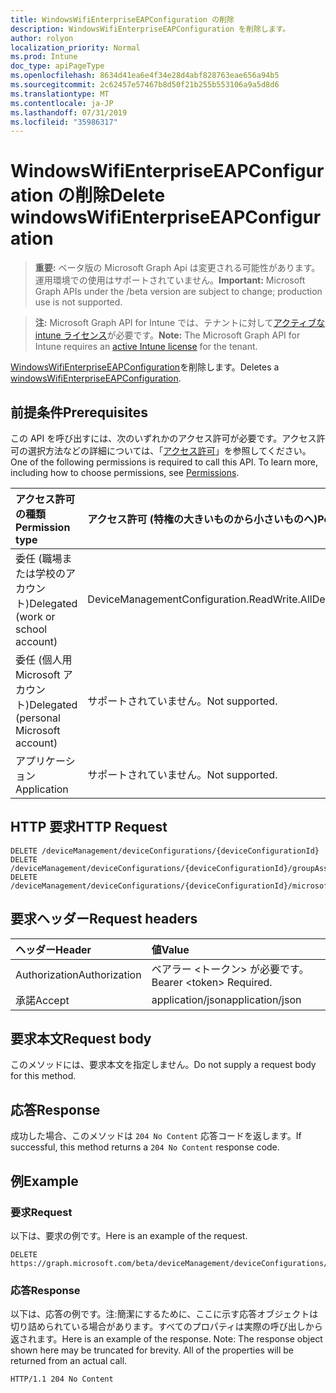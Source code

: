 ```yaml
---
title: WindowsWifiEnterpriseEAPConfiguration の削除
description: WindowsWifiEnterpriseEAPConfiguration を削除します。
author: rolyon
localization_priority: Normal
ms.prod: Intune
doc_type: apiPageType
ms.openlocfilehash: 8634d41ea6e4f34e28d4abf828763eae656a94b5
ms.sourcegitcommit: 2c62457e57467b8d50f21b255b553106a9a5d8d6
ms.translationtype: MT
ms.contentlocale: ja-JP
ms.lasthandoff: 07/31/2019
ms.locfileid: "35986317"
---
```

# <a name="delete-windowswifienterpriseeapconfiguration"></a><span data-ttu-id="c71f5-103">WindowsWifiEnterpriseEAPConfiguration の削除</span><span class="sxs-lookup"><span data-stu-id="c71f5-103">Delete windowsWifiEnterpriseEAPConfiguration</span></span>

> <span data-ttu-id="c71f5-104">**重要:** ベータ版の Microsoft Graph Api は変更される可能性があります。運用環境での使用はサポートされていません。</span><span class="sxs-lookup"><span data-stu-id="c71f5-104">**Important:** Microsoft Graph APIs under the /beta version are subject to change; production use is not supported.</span></span>

> <span data-ttu-id="c71f5-105">**注:** Microsoft Graph API for Intune では、テナントに対して[アクティブな intune ライセンス](https://go.microsoft.com/fwlink/?linkid=839381)が必要です。</span><span class="sxs-lookup"><span data-stu-id="c71f5-105">**Note:** The Microsoft Graph API for Intune requires an [active Intune license](https://go.microsoft.com/fwlink/?linkid=839381) for the tenant.</span></span>

<span data-ttu-id="c71f5-106">[WindowsWifiEnterpriseEAPConfiguration](../resources/intune-deviceconfig-windowswifienterpriseeapconfiguration.md)を削除します。</span><span class="sxs-lookup"><span data-stu-id="c71f5-106">Deletes a [windowsWifiEnterpriseEAPConfiguration](../resources/intune-deviceconfig-windowswifienterpriseeapconfiguration.md).</span></span>

## <a name="prerequisites"></a><span data-ttu-id="c71f5-107">前提条件</span><span class="sxs-lookup"><span data-stu-id="c71f5-107">Prerequisites</span></span>
<span data-ttu-id="c71f5-p101">この API を呼び出すには、次のいずれかのアクセス許可が必要です。アクセス許可の選択方法などの詳細については、「[アクセス許可](/graph/permissions-reference)」を参照してください。</span><span class="sxs-lookup"><span data-stu-id="c71f5-p101">One of the following permissions is required to call this API. To learn more, including how to choose permissions, see [Permissions](/graph/permissions-reference).</span></span>

|<span data-ttu-id="c71f5-110">アクセス許可の種類</span><span class="sxs-lookup"><span data-stu-id="c71f5-110">Permission type</span></span>|<span data-ttu-id="c71f5-111">アクセス許可 (特権の大きいものから小さいものへ)</span><span class="sxs-lookup"><span data-stu-id="c71f5-111">Permissions (from most to least privileged)</span></span>|
|:---|:---|
|<span data-ttu-id="c71f5-112">委任 (職場または学校のアカウント)</span><span class="sxs-lookup"><span data-stu-id="c71f5-112">Delegated (work or school account)</span></span>|<span data-ttu-id="c71f5-113">DeviceManagementConfiguration.ReadWrite.All</span><span class="sxs-lookup"><span data-stu-id="c71f5-113">DeviceManagementConfiguration.ReadWrite.All</span></span>|
|<span data-ttu-id="c71f5-114">委任 (個人用 Microsoft アカウント)</span><span class="sxs-lookup"><span data-stu-id="c71f5-114">Delegated (personal Microsoft account)</span></span>|<span data-ttu-id="c71f5-115">サポートされていません。</span><span class="sxs-lookup"><span data-stu-id="c71f5-115">Not supported.</span></span>|
|<span data-ttu-id="c71f5-116">アプリケーション</span><span class="sxs-lookup"><span data-stu-id="c71f5-116">Application</span></span>|<span data-ttu-id="c71f5-117">サポートされていません。</span><span class="sxs-lookup"><span data-stu-id="c71f5-117">Not supported.</span></span>|

## <a name="http-request"></a><span data-ttu-id="c71f5-118">HTTP 要求</span><span class="sxs-lookup"><span data-stu-id="c71f5-118">HTTP Request</span></span>
<!-- {
  "blockType": "ignored"
}
-->
``` http
DELETE /deviceManagement/deviceConfigurations/{deviceConfigurationId}
DELETE /deviceManagement/deviceConfigurations/{deviceConfigurationId}/groupAssignments/{deviceConfigurationGroupAssignmentId}/deviceConfiguration
DELETE /deviceManagement/deviceConfigurations/{deviceConfigurationId}/microsoft.graph.windowsDomainJoinConfiguration/networkAccessConfigurations/{deviceConfigurationId}
```

## <a name="request-headers"></a><span data-ttu-id="c71f5-119">要求ヘッダー</span><span class="sxs-lookup"><span data-stu-id="c71f5-119">Request headers</span></span>
|<span data-ttu-id="c71f5-120">ヘッダー</span><span class="sxs-lookup"><span data-stu-id="c71f5-120">Header</span></span>|<span data-ttu-id="c71f5-121">値</span><span class="sxs-lookup"><span data-stu-id="c71f5-121">Value</span></span>|
|:---|:---|
|<span data-ttu-id="c71f5-122">Authorization</span><span class="sxs-lookup"><span data-stu-id="c71f5-122">Authorization</span></span>|<span data-ttu-id="c71f5-123">ベアラー &lt;トークン&gt; が必要です。</span><span class="sxs-lookup"><span data-stu-id="c71f5-123">Bearer &lt;token&gt; Required.</span></span>|
|<span data-ttu-id="c71f5-124">承諾</span><span class="sxs-lookup"><span data-stu-id="c71f5-124">Accept</span></span>|<span data-ttu-id="c71f5-125">application/json</span><span class="sxs-lookup"><span data-stu-id="c71f5-125">application/json</span></span>|

## <a name="request-body"></a><span data-ttu-id="c71f5-126">要求本文</span><span class="sxs-lookup"><span data-stu-id="c71f5-126">Request body</span></span>
<span data-ttu-id="c71f5-127">このメソッドには、要求本文を指定しません。</span><span class="sxs-lookup"><span data-stu-id="c71f5-127">Do not supply a request body for this method.</span></span>

## <a name="response"></a><span data-ttu-id="c71f5-128">応答</span><span class="sxs-lookup"><span data-stu-id="c71f5-128">Response</span></span>
<span data-ttu-id="c71f5-129">成功した場合、このメソッドは `204 No Content` 応答コードを返します。</span><span class="sxs-lookup"><span data-stu-id="c71f5-129">If successful, this method returns a `204 No Content` response code.</span></span>

## <a name="example"></a><span data-ttu-id="c71f5-130">例</span><span class="sxs-lookup"><span data-stu-id="c71f5-130">Example</span></span>

### <a name="request"></a><span data-ttu-id="c71f5-131">要求</span><span class="sxs-lookup"><span data-stu-id="c71f5-131">Request</span></span>
<span data-ttu-id="c71f5-132">以下は、要求の例です。</span><span class="sxs-lookup"><span data-stu-id="c71f5-132">Here is an example of the request.</span></span>
``` http
DELETE https://graph.microsoft.com/beta/deviceManagement/deviceConfigurations/{deviceConfigurationId}
```

### <a name="response"></a><span data-ttu-id="c71f5-133">応答</span><span class="sxs-lookup"><span data-stu-id="c71f5-133">Response</span></span>
<span data-ttu-id="c71f5-p102">以下は、応答の例です。注:簡潔にするために、ここに示す応答オブジェクトは切り詰められている場合があります。すべてのプロパティは実際の呼び出しから返されます。</span><span class="sxs-lookup"><span data-stu-id="c71f5-p102">Here is an example of the response. Note: The response object shown here may be truncated for brevity. All of the properties will be returned from an actual call.</span></span>
``` http
HTTP/1.1 204 No Content
```






